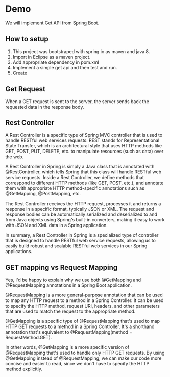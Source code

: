 # Demo
We will implement Get API from Spring Boot.

## How to setup
 
1. This project was bootstraped with spring.io as maven and java 8.
2. Import in Eclipse as a maven project.
3. Add appropriate dependency in pom.xml
4. Implement a simple get api and then test and run.
5. Create 

## Get Request
When a GET request is sent to the server, the server sends back the requested data in the response body.

## Rest Controller
A Rest Controller is a specific type of Spring MVC controller that is used to handle RESTful web services requests. REST stands for Representational State Transfer, which is an architectural style that uses HTTP methods like GET, POST, PUT, DELETE, etc. to manipulate resources (such as data) over the web.

A Rest Controller in Spring is simply a Java class that is annotated with @RestController, which tells Spring that this class will handle RESTful web service requests. Inside a Rest Controller, we define methods that correspond to different HTTP methods (like GET, POST, etc.), and annotate them with appropriate HTTP method-specific annotations such as @GetMapping, @PostMapping, etc.

The Rest Controller receives the HTTP request, processes it and returns a response in a specific format, typically JSON or XML. The request and response bodies can be automatically serialized and deserialized to and from Java objects using Spring's built-in converters, making it easy to work with JSON and XML data in a Spring application.

In summary, a Rest Controller in Spring is a specialized type of controller that is designed to handle RESTful web service requests, allowing us to easily build robust and scalable RESTful web services in our Spring applications.

## GET mapping vs Request Mapping

Yes, I'd be happy to explain why we use both @GetMapping and @RequestMapping annotations in a Spring Boot application.

@RequestMapping is a more general-purpose annotation that can be used to map any HTTP request to a method in a Spring Controller. It can be used to specify the HTTP method, request URI, headers, and other parameters that are used to match the request to the appropriate method.

@GetMapping is a specific type of @RequestMapping that's used to map HTTP GET requests to a method in a Spring Controller. It's a shorthand annotation that's equivalent to @RequestMapping(method = RequestMethod.GET).

In other words, @GetMapping is a more specific version of @RequestMapping that's used to handle only HTTP GET requests. By using @GetMapping instead of @RequestMapping, we can make our code more concise and easier to read, since we don't have to specify the HTTP method explicitly.